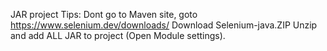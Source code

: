 
JAR project Tips:
Dont go to Maven site, goto https://www.selenium.dev/downloads/
Download Selenium-java.ZIP
Unzip and add ALL JAR to project (Open Module settings).
